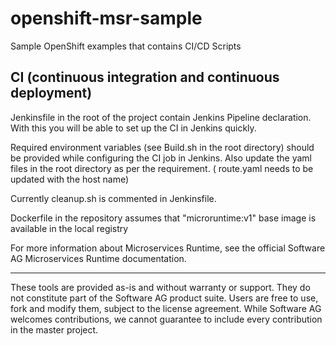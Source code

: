# openshift-msr-sample
Sample OpenShift examples that contains CI/CD Scripts

## CI (continuous integration and continuous deployment)

Jenkinsfile in the root of the project contain Jenkins Pipeline declaration. With this you will be able to set up the CI in Jenkins quickly.

Required environment variables (see Build.sh in the root directory) should be provided while configuring the CI job in Jenkins. Also update the yaml files in the root directory as per the requirement. ( route.yaml needs to be updated with the host name) 

Currently cleanup.sh is commented in Jenkinsfile.

Dockerfile in the repository assumes that "microruntime:v1" base image is available in the local registry

For more information about Microservices Runtime, see the official Software AG Microservices Runtime documentation.
  ______________________
These tools are provided as-is and without warranty or support. They do not constitute part of the Software AG product suite. Users are free to use, fork and modify them, subject to the license agreement. While Software AG welcomes contributions, we cannot guarantee to include every contribution in the master project.	

